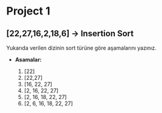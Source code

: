 # Project 1

## [22,27,16,2,18,6] -> Insertion Sort

Yukarıda verilen dizinin sort türüne göre aşamalarını yazınız.

* **Asamalar:**

  1. [22]
  2. [22,27]
  3. [16, 22, 27]
  4. [2, 16, 22, 27]
  5. [2, 16, 18, 22, 27]
  6. [2, 6, 16, 18, 22, 27]
